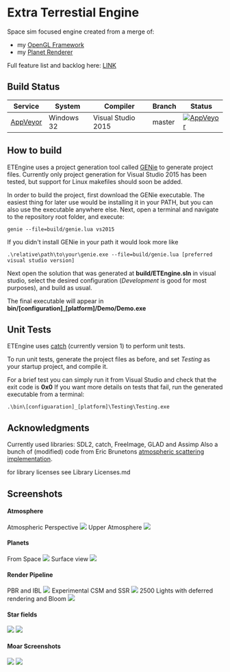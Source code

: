 # Extra Terrestial Engine

Space sim focused engine created from a merge of:
 * my [OpenGL Framework](https://github.com/Illation/GLFramework)
 * my [Planet Renderer](https://github.com/Illation/PlanetRenderer)
 
Full feature list and backlog here: [LINK](features.md)

## Build Status

| Service | System | Compiler | Branch | Status |
| ------- | ------ | -------- | ------ | ------ |
| [AppVeyor](https://ci.appveyor.com/project/Illation/etengine)| Windows 32 | Visual Studio 2015 | master | [![AppVeyor](https://ci.appveyor.com/api/projects/status/jsr44exh2l0y5gs6/branch/master?svg=true)](https://ci.appveyor.com/project/Illation/etengine)

## How to build

ETEngine uses a project generation tool called [GENie](https://github.com/bkaradzic/GENie) to generate project files. Currently only project generation for Visual Studio 2015 has been tested, but support for Linux makefiles should soon be added.

In order to build the project, first download the GENie executable. The easiest thing for later use would be installing it in your PATH, but you can also use the executable anywhere else.
Next, open a terminal and navigate to the repository root folder, and execute:

    genie --file=build/genie.lua vs2015

If you didn't install GENie in your path it would look more like

    .\relative\path\to\your\genie.exe --file=build/genie.lua [preferred visual studio version]

Next open the solution that was generated at **build/ETEngine.sln** in visual studio, select the desired configuration (_Development_ is good for most purposes), and build as usual.

The final executable will appear in **bin/[configuration]_[platform]/Demo/Demo.exe**

## Unit Tests

ETEngine uses [catch](https://github.com/catchorg/Catch2/tree/Catch1.x) (currently version 1) to perform unit tests.

To run unit tests, generate the project files as before, and set _Testing_ as your startup project, and compile it. 

For a brief test you can simply run it from Visual Studio and check that the exit code is **0x0**
If you want more details on tests that fail, run the generated executable from a terminal:

    .\bin\[configuaration]_[platform]\Testing\Testing.exe
 
## Acknowledgments

Currently used libraries: SDL2, catch, FreeImage, GLAD and Assimp
Also a bunch of (modified) code from Eric Brunetons [atmospheric scattering implementation](https://github.com/ebruneton/precomputed_atmospheric_scattering).

for library licenses see Library Licenses.md

## Screenshots

#### Atmosphere
Atmospheric Perspective
![](./screenshots/GroundAtmosphere.jpg)
Upper Atmosphere
![](./screenshots/UpperAtmosphere.jpg)
#### Planets
From Space
![](./screenshots/FamiliarView.jpg)
Surface view
![](./screenshots/Surface.jpg)
#### Render Pipeline
PBR and IBL
![](./screenshots/PBR.jpg)
Experimental CSM and SSR
![](./screenshots/Lighting.jpg)
2500 Lights with deferred rendering and Bloom
![](./screenshots/DeferredBloom.jpg)
#### Star fields
![](./screenshots/MoarStars.jpg)
![](./screenshots/Stars.jpg)
#### Moar Screenshots
![](./screenshots/Crescent.jpg)
![](./screenshots/FromSpace.jpg)
